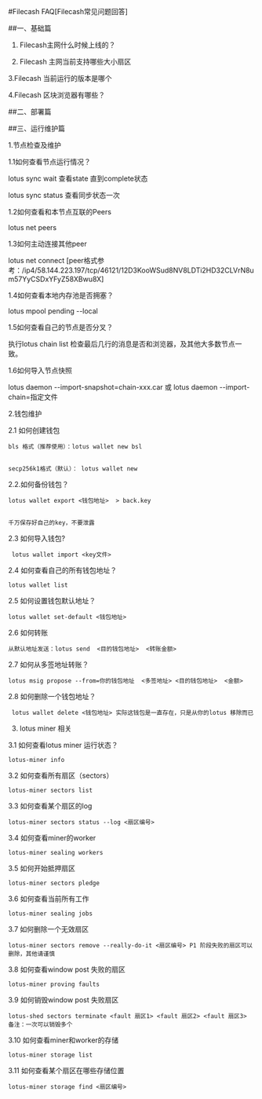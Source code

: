 #Filecash FAQ[Filecash常见问题回答]


##一、基础篇


1. Filecash主网什么时候上线的？


2. Filecash 主网当前支持哪些大小扇区

3.Filecash 当前运行的版本是哪个


4.Filecash 区块浏览器有哪些？


##二、部署篇


##三、运行维护篇


1.节点检查及维护


1.1如何查看节点运行情况？


lotus sync wait 查看state 直到complete状态 


lotus sync status 查看同步状态一次


1.2如何查看和本节点互联的Peers


lotus net peers


1.3如何主动连接其他peer


lotus net connect  <peer>  [peer格式参考：/ip4/58.144.223.197/tcp/46121/12D3KooWSud8NV8LDTi2HD32CLVrN8um57YyCSDxYFyZ58XBwu8X]
  
  
1.4如何查看本地内存池是否拥塞？


lotus mpool pending --local 


1.5如何查看自己的节点是否分叉？


执行lotus chain  list 检查最后几行的消息是否和浏览器，及其他大多数节点一致。


1.6如何导入节点快照


  lotus daemon --import-snapshot=chain-xxx.car 或 lotus daemon --import-chain=指定文件
  
  
2.钱包维护


2.1 如何创建钱包


    bls 格式（推荐使用）：lotus wallet new bsl
    
    
    secp256k1格式（默认）： lotus wallet new 
    
    
2.2.如何备份钱包？


    lotus wallet export <钱包地址>  > back.key 
    
    
    千万保存好自己的key，不要泄露
    
    
2.3 如何导入钱包?


     lotus wallet import <key文件>
     
     
2.4 如何查看自己的所有钱包地址？


    lotus wallet list
    
    
2.5 如何设置钱包默认地址？


    lotus wallet set-default <钱包地址>
    
    
2.6 如何转账


    从默认地址发送：lotus send  <目的钱包地址>  <转账金额>
    
    
2.7 如何从多签地址转账？


    lotus msig propose --from=你的钱包地址  <多签地址> <目的钱包地址>  <金额>
    
    
2.8 如何删除一个钱包地址？


     lotus wallet delete <钱包地址> 实际这钱包是一直存在，只是从你的lotus 移除而已
     
     
3. lotus miner 相关


3.1 如何查看lotus miner 运行状态？


    lotus-miner info
    
    
3.2 如何查看所有扇区（sectors）


    lotus-miner sectors list
    
    
3.3 如何查看某个扇区的log


    lotus-miner sectors status --log <扇区编号>
    
    
3.4 如何查看miner的worker


    lotus-miner sealing workers
    
    
3.5 如何开始抵押扇区


    lotus-miner sectors pledge
    
    
3.6 如何查看当前所有工作


    lotus-miner sealing jobs
    
    
3.7 如何删除一个无效扇区


    lotus-miner sectors remove --really-do-it <扇区编号> P1 阶段失败的扇区可以删除，其他请谨慎
    
    
3.8 如何查看window post 失败的扇区


    lotus-miner proving faults
    
    
3.9 如何销毁window post 失败扇区


    lotus-shed sectors terminate <fault 扇区1> <fault 扇区2> <fault 扇区3>   备注：一次可以销毁多个 
    
    
3.10 如何查看miner和worker的存储


    lotus-miner storage list
    
    
3.11 如何查看某个扇区在哪些存储位置


    lotus-miner storage find <扇区编号>
    
    
